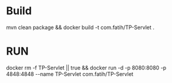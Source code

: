 # Build
mvn clean package && docker build -t com.fatih/TP-Servlet .

# RUN

docker rm -f TP-Servlet || true && docker run -d -p 8080:8080 -p 4848:4848 --name TP-Servlet com.fatih/TP-Servlet 
